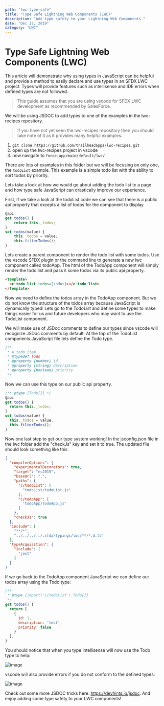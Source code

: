 ```yaml
---
path: "lwc-type-safe"
title: "Type Safe Lightning Web Components (LWC)"
description: "Add type safety to your Lightning Web Components."
date: "Dec 22, 2019"
category: "LWC"
---
```


# Type Safe Lightning Web Components (LWC)

This article will demonstrate why using types in JavaScript can be helpful and provide a method to easily declare and use types in an SFDX LWC project. Types will provide features such as intellisense and IDE errors when defined types are not followed.

> This guide assumes that you are using vscode for SFDX LWC development as recommended by SalesForce.

We will be using JSDOC to add types to one of the examples in the lwc-recipes repository. 

> If you have not yet seen the lwc-recipes repository then you should take note of it as it provides many helpful examples.

1. `git clone https://github.com/trailheadapps/lwc-recipes.git`
2. open up the lwc-recipes project in vscode
3. now navigate to `force-app/main/default/lwc/`

There are lots of examples in this folder but we will be focusing on only one, the `todoList` example. This example is a simple todo list with the ability to sort todos by priority.

Lets take a look at how we would go about adding the todo list to a page and how type safe JavaScript can drastically improve our experience.

First, if we take a look at the todoList code we can see that there is a public api property that excepts a list of todos for the component to display

```JavaScript
@api
get todos() {
    return this._todos;
}
set todos(value) {
    this._todos = value;
    this.filterTodos();
}
```

Lets create a parent component to render the todo list with some todos. Use the vscode SFDX plugin or the command line to generate a new lwc component called todoApp. The html of the TodoApp component will simply render the todo list and pass it some todos via its public api property.

```HTML
<template>
  <c-todo-list todos={todos}></c-todo-list>
</template>
```

Now we need to define the todos array in the TodoApp component. But we do not know the structure of the todos array because JavaScript is dynamically typed! Lets go to the TodoList and define some types to make things easier for us and future developers who may want to use the TodoList component.

We will make use of JSDoc comments to define our types since vscode will recognize JSDoc comments by default. At the top of the TodoList components JavaScript file lets define the Todo type.

```JavaScript
/**
 * A todo item
 * @typedef Todo
 * @property {number} id
 * @property {string} description
 * @property {boolean} priority
 */
```

Now we can use this type on our public api property.

```JavaScript
/** @type {Todo[]} */
@api
get todos() {
  return this._todos;
}
set todos(value) {
  this._todos = value;
  this.filterTodos();
}
```

Now one last step to get our type system working! In the jsconfig.json file in the lwc folder add the "checkJs" key and set it to true. The updated file should look something like this:

```JSON
{
  "compilerOptions": {
    "experimentalDecorators": true,
    "target": "es2015",
    "baseUrl": ".",
    "paths": {
      "c/todoList": [
        "todoList/todoList.js"
      ],
      "c/todoApp": [
        "todoApp/todoApp.js"
      ]
    },
    "checkJs": true
  },
  "include": [
    "**/*",
    "../../../../.sfdx/typings/lwc/**/*.d.ts"
  ],
  "typeAcquisition": {
    "include": [
      "jest"
    ]
  }
}
```

If we go back to the TodoApp component JavaScript we can define our todos array using the Todo type:

```JavaScript
/**
 * @type {import('c/todoList').Todo[]}
 */
get todos() {
  return [
    {
      id: 1,
      description: 'test',
      priority: false
    }
  ];
}
```

You should notice that when you type intellisense will now use the Todo type to help:

![image](https://user-images.githubusercontent.com/12009947/70873858-99354680-1f7d-11ea-9d2c-0348f77a6947.png)

vscode will also provide errors if you do not conform to the defined types:

![image](https://user-images.githubusercontent.com/12009947/70873950-f0d3b200-1f7d-11ea-8ca7-4957bfa490dc.png)

Check out some more JSDOC tricks here: https://devhints.io/jsdoc. And enjoy adding some type safety to your LWC components!